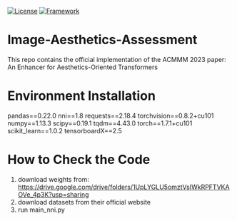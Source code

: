 [![License](https://img.shields.io/badge/License-Apache%202.0-blue.svg)](https://opensource.org/licenses/Apache-2.0)
[![Framework](https://img.shields.io/badge/PyTorch-%23EE4C2C.svg?&logo=PyTorch&logoColor=white)](https://pytorch.org/)

# Image-Aesthetics-Assessment
This repo contains the official implementation of the ACMMM 2023 paper: An Enhancer for Aesthetics-Oriented Transformers


# Environment Installation
pandas==0.22.0
nni==1.8
requests==2.18.4
torchvision==0.8.2+cu101
numpy==1.13.3
scipy==0.19.1
tqdm==4.43.0
torch==1.7.1+cu101
scikit_learn==1.0.2
tensorboardX==2.5


# How to Check the Code
1. download weights from: https://drive.google.com/drive/folders/1UpLYGLU5omztVsIWkRPFTVKAOVe_4p3K?usp=sharing
2. download datasets from their official website
2. run main_nni.py
